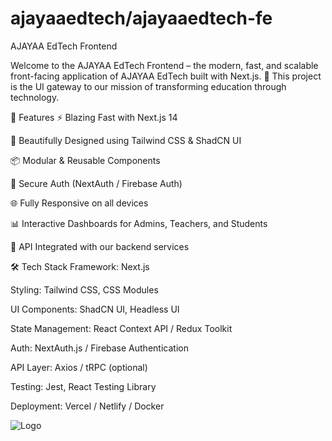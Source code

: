 
# ajayaaedtech/ajayaaedtech-fe
AJAYAA EdTech Frontend

Welcome to the AJAYAA EdTech Frontend – the modern, fast, and scalable front-facing application of AJAYAA EdTech built with Next.js. 🚀
This project is the UI gateway to our mission of transforming education through technology.


🌟 Features
⚡ Blazing Fast with Next.js 14

🎨 Beautifully Designed using Tailwind CSS & ShadCN UI

📦 Modular & Reusable Components

🔐 Secure Auth (NextAuth / Firebase Auth)

🌐 Fully Responsive on all devices

📊 Interactive Dashboards for Admins, Teachers, and Students

🔄 API Integrated with our backend services

🛠️ Tech Stack
Framework: Next.js

Styling: Tailwind CSS, CSS Modules

UI Components: ShadCN UI, Headless UI

State Management: React Context API / Redux Toolkit

Auth: NextAuth.js / Firebase Authentication

API Layer: Axios / tRPC (optional)

Testing: Jest, React Testing Library

Deployment: Vercel / Netlify / Docker

![Logo](https://i.ibb.co/9HQb94jK/AJAYAA-Ed-Tech-logo.png)

